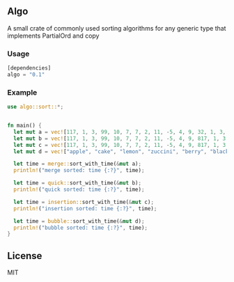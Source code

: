 ## Algo

A small crate of commonly used sorting algorithms for any generic type that implements PartialOrd and copy

### Usage
```rust
[dependencies]
algo = "0.1"
```

### Example
```rust
use algo::sort::*;


fn main() {
  let mut a = vec![117, 1, 3, 99, 10, 7, 7, 2, 11, -5, 4, 9, 32, 1, 3, 99, 10, 7];
  let mut b = vec![117, 1, 3, 99, 10, 7, 7, 2, 11, -5, 4, 9, 817, 1, 3, 99, 10, 7];
  let mut c = vec![117, 1, 3, 99, 10, 7, 7, 2, 11, -5, 4, 9, 817, 1, 3, 99, 10, 7];
  let mut d = vec!["apple", "cake", "lemon", "zuccini", "berry", "black berry", "kit kat"];

  let time = merge::sort_with_time(&mut a);
  println!("merge sorted: time {:?}", time);

  let time = quick::sort_with_time(&mut b);
  println!("quick sorted: time {:?}", time);

  let time = insertion::sort_with_time(&mut c);
  println!("insertion sorted: time {:?}", time);

  let time = bubble::sort_with_time(&mut d);
  println!("bubble sorted: time {:?}", time);
}
```

## License
MIT